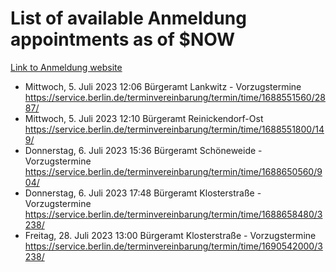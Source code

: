 # List of available Anmeldung appointments as of $NOW
[Link to Anmeldung website](https://service.berlin.de/terminvereinbarung/termin/tag.php?termin=1&anliegen[]=120686&dienstleisterlist=122210,122217,327316,122219,327312,122227,327314,122231,327346,122243,327348,122254,122252,329742,122260,329745,122262,329748,122271,327278,122273,327274,122277,327276,330436,122280,327294,122282,327290,122284,327292,122291,327270,122285,327266,122286,327264,122296,327268,150230,329760,122297,327286,122294,327284,122312,329763,122314,329775,122304,327330,122311,327334,122309,327332,317869,122281,327352,122279,329772,122283,122276,327324,122274,327326,122267,329766,122246,327318,122251,327320,122257,327322,122208,327298,122226,327300&herkunft=http%3A%2F%2Fservice.berlin.de%2Fdienstleistung%2F120686%2F)
- Mittwoch, 5. Juli 2023 12:06 Bürgeramt Lankwitz - Vorzugstermine https://service.berlin.de/terminvereinbarung/termin/time/1688551560/2887/
- Mittwoch, 5. Juli 2023 12:10 Bürgeramt Reinickendorf-Ost https://service.berlin.de/terminvereinbarung/termin/time/1688551800/149/
- Donnerstag, 6. Juli 2023 15:36 Bürgeramt Schöneweide - Vorzugstermine https://service.berlin.de/terminvereinbarung/termin/time/1688650560/904/
- Donnerstag, 6. Juli 2023 17:48 Bürgeramt Klosterstraße - Vorzugstermine https://service.berlin.de/terminvereinbarung/termin/time/1688658480/3238/
- Freitag, 28. Juli 2023 13:00 Bürgeramt Klosterstraße - Vorzugstermine https://service.berlin.de/terminvereinbarung/termin/time/1690542000/3238/
